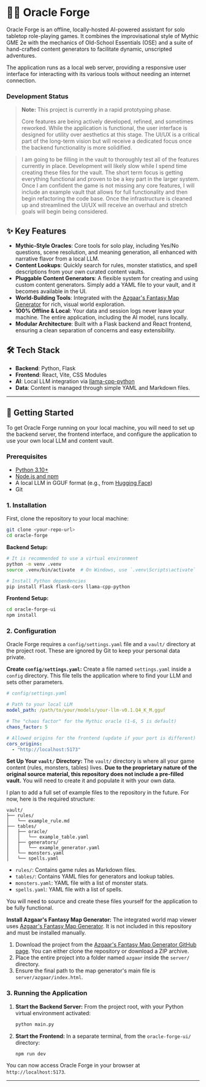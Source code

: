 # 🧙‍♂️ Oracle Forge

Oracle Forge is an offline, locally-hosted AI-powered assistant for solo tabletop role-playing games. It combines the improvisational style of Mythic GME 2e with the mechanics of Old-School Essentials (OSE) and a suite of hand-crafted content generators to facilitate dynamic, unscripted adventures.

The application runs as a local web server, providing a responsive user interface for interacting with its various tools without needing an internet connection.

### Development Status

> **Note:** This project is currently in a rapid prototyping phase.
>
> Core features are being actively developed, refined, and sometimes reworked. While the application is functional, the user interface is designed for utility over aesthetics at this stage. The UI/UX is a critical part of the long-term vision but will receive a dedicated focus once the backend functionality is more solidified.

> I am going to be filling in the vault to thoroughly test all of the features currently in place. Development will likely slow while I spend time creating these files for the vault. The short term focus is getting everything functional and proven to be a key part in the larger system. Once I am confident the game is not missing any core features, I will include an example vault that allows for full functionality and then begin refactoring the code base. Once the infrastructure is cleaned up and streamlined the UI/UX will receive an overhaul and stretch goals will begin being considered. 

## ✨ Key Features

*   **Mythic-Style Oracles**: Core tools for solo play, including Yes/No questions, scene resolution, and meaning generation, all enhanced with narrative flavor from a local LLM.
*   **Content Lookups**: Quickly search for rules, monster statistics, and spell descriptions from your own curated content vaults.
*   **Pluggable Content Generators**: A flexible system for creating and using custom content generators. Simply add a YAML file to your vault, and it becomes available in the UI.
*   **World-Building Tools**: Integrated with the [Azgaar's Fantasy Map Generator](https://azgaar.github.io/Fantasy-Map-Generator/) for rich, visual world exploration.
*   **100% Offline & Local**: Your data and session logs never leave your machine. The entire application, including the AI model, runs locally.
*   **Modular Architecture**: Built with a Flask backend and React frontend, ensuring a clean separation of concerns and easy extensibility.

## 🛠️ Tech Stack

*   **Backend**: Python, Flask
*   **Frontend**: React, Vite, CSS Modules
*   **AI**: Local LLM integration via [llama-cpp-python](https://github.com/abetlen/llama-cpp-python)
*   **Data**: Content is managed through simple YAML and Markdown files.

---

## 🚀 Getting Started

To get Oracle Forge running on your local machine, you will need to set up the backend server, the frontend interface, and configure the application to use your own local LLM and content vault.

### Prerequisites

*   [Python 3.10+](https://www.python.org/)
*   [Node.js and npm](https://nodejs.org/en/)
*   A local LLM in GGUF format (e.g., from [Hugging Face](https://huggingface.co/models?search=gguf))
*   Git

### 1. Installation

First, clone the repository to your local machine:
```bash
git clone <your-repo-url>
cd oracle-forge
```

**Backend Setup:**
```bash
# It is recommended to use a virtual environment
python -m venv .venv
source .venv/bin/activate  # On Windows, use `.venv\Scripts\activate`

# Install Python dependencies
pip install Flask flask-cors llama-cpp-python
```

**Frontend Setup:**
```bash
cd oracle-forge-ui
npm install
```

### 2. Configuration

Oracle Forge requires a `config/settings.yaml` file and a `vault/` directory at the project root. These are ignored by Git to keep your personal data private.

**Create `config/settings.yaml`:**
Create a file named `settings.yaml` inside a `config` directory. This file tells the application where to find your LLM and sets other parameters.

```yaml
# config/settings.yaml

# Path to your local LLM
model_path: /path/to/your/models/your-llm-v0.1.Q4_K_M.gguf

# The "chaos factor" for the Mythic oracle (1-6, 5 is default)
chaos_factor: 5

# Allowed origins for the frontend (update if your port is different)
cors_origins:
  - "http://localhost:5173"
```

**Set Up Your `vault/` Directory:**
The `vault/` directory is where all your game content (rules, monsters, tables) lives. **Due to the proprietary nature of the original source material, this repository does not include a pre-filled vault.** You will need to create it and populate it with your own data.

I plan to add a full set of example files to the repository in the future. For now, here is the required structure:

```
vault/
├── rules/
│   └── example_rule.md
├── tables/
│   ├── oracle/
│   │   └── example_table.yaml
│   ├── generators/
│   │   └── example_generator.yaml
│   └── monsters.yaml
│   └── spells.yaml
```

*   `rules/`: Contains game rules as Markdown files.
*   `tables/`: Contains YAML files for generators and lookup tables.
*   `monsters.yaml`: YAML file with a list of monster stats.
*   `spells.yaml`: YAML file with a list of spells.

You will need to source and create these files yourself for the application to be fully functional.

**Install Azgaar's Fantasy Map Generator:**
The integrated world map viewer uses [Azgaar's Fantasy Map Generator](https://github.com/Azgaar/Fantasy-Map-Generator). It is not included in this repository and must be installed manually.

1.  Download the project from the [Azgaar's Fantasy Map Generator GitHub page](https://github.com/Azgaar/Fantasy-Map-Generator). You can either clone the repository or download a ZIP archive.
2.  Place the entire project into a folder named `azgaar` inside the `server/` directory.
3.  Ensure the final path to the map generator's main file is `server/azgaar/index.html`.

### 3. Running the Application

1.  **Start the Backend Server:**
    From the project root, with your Python virtual environment activated:
    ```bash
    python main.py
    ```

2.  **Start the Frontend:**
    In a separate terminal, from the `oracle-forge-ui/` directory:
    ```bash
    npm run dev
    ```

You can now access Oracle Forge in your browser at `http://localhost:5173`.

---
